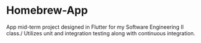# Homebrew-App
App mid-term project designed in Flutter for my Software Engineering II class./
Utilizes unit and integration testing along with continuous integration.
